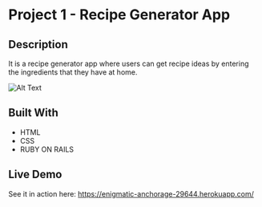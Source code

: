 # Project 1 - Recipe Generator App

## Description

It is a recipe generator app where users can get recipe ideas by entering the ingredients that they have at home.

![Alt Text](/images/Recipe_Generator.png "A screenshot of the home page of Recipe Generator")

## Built With

-   HTML
-   CSS
-   RUBY ON RAILS

## Live Demo

See it in action here: https://enigmatic-anchorage-29644.herokuapp.com/
